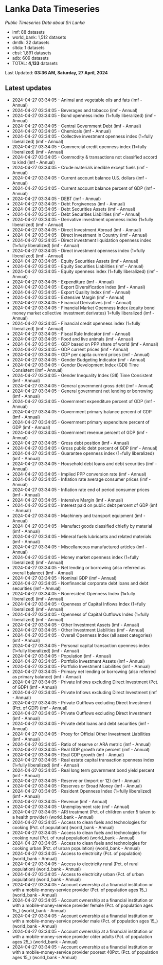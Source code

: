 # Lanka Data Timeseries
*Public Timeseries Data about Sri Lanka*

* imf: 88 datasets
* world_bank: 1,512 datasets
* dmtlk: 32 datasets
* sltda: 1 datasets
* cbsl: 1,891 datasets
* adb: 609 datasets
* TOTAL: **4,133** datasets

Last Updated: **03:36 AM, Saturday, 27 April, 2024**

## Latest updates

* 2024-04-27 03:34:05 - Animal and vegetable oils and fats (imf - Annual)
* 2024-04-27 03:34:05 - Beverages and tobacco (imf - Annual)
* 2024-04-27 03:34:05 - Bond openness index (1=fully liberalized) (imf - Annual)
* 2024-04-27 03:34:05 - Central Government Debt (imf - Annual)
* 2024-04-27 03:34:05 - Chemicals (imf - Annual)
* 2024-04-27 03:34:05 - Collective investment openness index (1=fully liberalized) (imf - Annual)
* 2024-04-27 03:34:05 - Commercial credit openness index (1=fully liberalized) (imf - Annual)
* 2024-04-27 03:34:05 - Commodity & transactions not classified accord to kind (imf - Annual)
* 2024-04-27 03:34:05 - Crude materials inedible except fuels (imf - Annual)
* 2024-04-27 03:34:05 - Current account balance U.S. dollars (imf - Annual)
* 2024-04-27 03:34:05 - Current account balance percent of GDP (imf - Annual)
* 2024-04-27 03:34:05 - DEBT (imf - Annual)
* 2024-04-27 03:34:05 - Debt Forgiveness (imf - Annual)
* 2024-04-27 03:34:05 - Debt Securities Assets (imf - Annual)
* 2024-04-27 03:34:05 - Debt Securities Liabilities (imf - Annual)
* 2024-04-27 03:34:05 - Derivative investment openness index (1=fully liberalized) (imf - Annual)
* 2024-04-27 03:34:05 - Direct Investment Abroad (imf - Annual)
* 2024-04-27 03:34:05 - Direct Investment In Country (imf - Annual)
* 2024-04-27 03:34:05 - Direct investment liquidation openness index (1=fully liberalized) (imf - Annual)
* 2024-04-27 03:34:05 - Direct investment openness index (1=fully liberalized) (imf - Annual)
* 2024-04-27 03:34:05 - Equity Securities Assets (imf - Annual)
* 2024-04-27 03:34:05 - Equity Securities Liabilities (imf - Annual)
* 2024-04-27 03:34:05 - Equity openness index (1=fully liberalized) (imf - Annual)
* 2024-04-27 03:34:05 - Expenditure (imf - Annual)
* 2024-04-27 03:34:05 - Export Diversification Index (imf - Annual)
* 2024-04-27 03:34:05 - Export Quality Index (imf - Annual)
* 2024-04-27 03:34:05 - Extensive Margin (imf - Annual)
* 2024-04-27 03:34:05 - Financial Derivatives (imf - Annual)
* 2024-04-27 03:34:05 - Financial Market Openness Index (equity bond money market collective investment derivates) 1=fully liberalized (imf - Annual)
* 2024-04-27 03:34:05 - Financial credit openness index (1=fully liberalized) (imf - Annual)
* 2024-04-27 03:34:05 - Fiscal Rule Indicator (imf - Annual)
* 2024-04-27 03:34:05 - Food and live animals (imf - Annual)
* 2024-04-27 03:34:05 - GDP based on PPP share of world (imf - Annual)
* 2024-04-27 03:34:05 - GDP current prices (imf - Annual)
* 2024-04-27 03:34:05 - GDP per capita current prices (imf - Annual)
* 2024-04-27 03:34:05 - Gender Budgeting Indicator (imf - Annual)
* 2024-04-27 03:34:05 - Gender Development Index (GDI) Time Consistent (imf - Annual)
* 2024-04-27 03:34:05 - Gender Inequality Index (GII) Time Consistent (imf - Annual)
* 2024-04-27 03:34:05 - General government gross debt (imf - Annual)
* 2024-04-27 03:34:05 - General government net lending or borrowing (imf - Annual)
* 2024-04-27 03:34:05 - Government expenditure percent of GDP (imf - Annual)
* 2024-04-27 03:34:05 - Government primary balance percent of GDP (imf - Annual)
* 2024-04-27 03:34:05 - Government primary expenditure percent of GDP (imf - Annual)
* 2024-04-27 03:34:05 - Government revenue percent of GDP (imf - Annual)
* 2024-04-27 03:34:05 - Gross debt position (imf - Annual)
* 2024-04-27 03:34:05 - Gross public debt percent of GDP (imf - Annual)
* 2024-04-27 03:34:05 - Guarantee openness index (1=fully liberalized) (imf - Annual)
* 2024-04-27 03:34:05 - Household debt loans and debt securities (imf - Annual)
* 2024-04-27 03:34:05 - Implied PPP conversion rate (imf - Annual)
* 2024-04-27 03:34:05 - Inflation rate average consumer prices (imf - Annual)
* 2024-04-27 03:34:05 - Inflation rate end of period consumer prices (imf - Annual)
* 2024-04-27 03:34:05 - Intensive Margin (imf - Annual)
* 2024-04-27 03:34:05 - Interest paid on public debt percent of GDP (imf - Annual)
* 2024-04-27 03:34:05 - Machinery and transport equipment (imf - Annual)
* 2024-04-27 03:34:05 - Manufact goods classified chiefly by material (imf - Annual)
* 2024-04-27 03:34:05 - Mineral fuels lubricants and related materials (imf - Annual)
* 2024-04-27 03:34:05 - Miscellaneous manufactured articles (imf - Annual)
* 2024-04-27 03:34:05 - Money market openness index (1=fully liberalized) (imf - Annual)
* 2024-04-27 03:34:05 - Net lending or borrowing (also referred as overall balance) (imf - Annual)
* 2024-04-27 03:34:05 - Nominal GDP (imf - Annual)
* 2024-04-27 03:34:05 - Nonfinancial corporate debt loans and debt securities (imf - Annual)
* 2024-04-27 03:34:05 - Nonresident Openness Index (1=fully liberalized) (imf - Annual)
* 2024-04-27 03:34:05 - Openness of Capital Inflows Index (1=fully liberalized) (imf - Annual)
* 2024-04-27 03:34:05 - Openness of Capital Outflows Index (1=fully liberalized) (imf - Annual)
* 2024-04-27 03:34:05 - Other Investment Assets (imf - Annual)
* 2024-04-27 03:34:05 - Other Investment Liabilities (imf - Annual)
* 2024-04-27 03:34:05 - Overall Openness Index (all asset categories) (imf - Annual)
* 2024-04-27 03:34:05 - Personal capital transaction openness index (1=fully liberalized) (imf - Annual)
* 2024-04-27 03:34:05 - Population (imf - Annual)
* 2024-04-27 03:34:05 - Portfolio Investment Assets (imf - Annual)
* 2024-04-27 03:34:05 - Portfolio Investment Liabilities (imf - Annual)
* 2024-04-27 03:34:05 - Primary net lending or borrowing (also referred as primary balance) (imf - Annual)
* 2024-04-27 03:34:05 - Private Inflows excluding Direct Investment (Pct. of GDP) (imf - Annual)
* 2024-04-27 03:34:05 - Private Inflows excluding Direct Investment (imf - Annual)
* 2024-04-27 03:34:05 - Private Outflows excluding Direct Investment (Pct. of GDP) (imf - Annual)
* 2024-04-27 03:34:05 - Private Outflows excluding Direct Investment (imf - Annual)
* 2024-04-27 03:34:05 - Private debt loans and debt securities (imf - Annual)
* 2024-04-27 03:34:05 - Proxy for Official Other Investment Liabilities (imf - Annual)
* 2024-04-27 03:34:05 - Ratio of reserve or ARA metric (imf - Annual)
* 2024-04-27 03:34:05 - Real GDP growth rate percent (imf - Annual)
* 2024-04-27 03:34:05 - Real GDP growth (imf - Annual)
* 2024-04-27 03:34:05 - Real estate capital transaction openness index (1=fully liberalized) (imf - Annual)
* 2024-04-27 03:34:05 - Real long term government bond yield percent (imf - Annual)
* 2024-04-27 03:34:05 - Reserve or (Import or 12) (imf - Annual)
* 2024-04-27 03:34:05 - Reserves or Broad Money (imf - Annual)
* 2024-04-27 03:34:05 - Resident Openness Index (1=fully liberalized) (imf - Annual)
* 2024-04-27 03:34:05 - Revenue (imf - Annual)
* 2024-04-27 03:34:05 - Unemployment rate (imf - Annual)
* 2024-04-27 03:34:05 - ARI treatment (Pct. of children under 5 taken to a health provider) (world_bank - Annual)
* 2024-04-27 03:34:05 - Access to clean fuels and technologies for cooking (Pct. of population) (world_bank - Annual)
* 2024-04-27 03:34:05 - Access to clean fuels and technologies for cooking rural (Pct. of rural population) (world_bank - Annual)
* 2024-04-27 03:34:05 - Access to clean fuels and technologies for cooking urban (Pct. of urban population) (world_bank - Annual)
* 2024-04-27 03:34:05 - Access to electricity (Pct. of population) (world_bank - Annual)
* 2024-04-27 03:34:05 - Access to electricity rural (Pct. of rural population) (world_bank - Annual)
* 2024-04-27 03:34:05 - Access to electricity urban (Pct. of urban population) (world_bank - Annual)
* 2024-04-27 03:34:05 - Account ownership at a financial institution or with a mobile-money-service provider (Pct. of population ages 15_) (world_bank - Annual)
* 2024-04-27 03:34:05 - Account ownership at a financial institution or with a mobile-money-service provider female (Pct. of population ages 15_) (world_bank - Annual)
* 2024-04-27 03:34:05 - Account ownership at a financial institution or with a mobile-money-service provider male (Pct. of population ages 15_) (world_bank - Annual)
* 2024-04-27 03:34:05 - Account ownership at a financial institution or with a mobile-money-service provider older adults (Pct. of population ages 25_) (world_bank - Annual)
* 2024-04-27 03:34:05 - Account ownership at a financial institution or with a mobile-money-service provider poorest 40Pct. (Pct. of population ages 15_) (world_bank - Annual)
